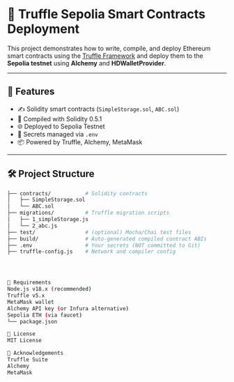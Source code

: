 # 🧠 Truffle Sepolia Smart Contracts Deployment

This project demonstrates how to write, compile, and deploy Ethereum smart contracts using the [Truffle Framework](https://trufflesuite.com) and deploy them to the **Sepolia testnet** using **Alchemy** and **HDWalletProvider**.

---

## 🚀 Features

- ✍️ Solidity smart contracts (`SimpleStorage.sol`, `ABC.sol`)
- 🧪 Compiled with Solidity 0.5.1
- 🌐 Deployed to Sepolia Testnet
- 🔐 Secrets managed via `.env`
- 📦 Powered by Truffle, Alchemy, MetaMask

---

## 🛠️ Project Structure

```bash
├── contracts/           # Solidity contracts
│   ├── SimpleStorage.sol
│   └── ABC.sol
├── migrations/          # Truffle migration scripts
│   ├── 1_simpleStorage.js
│   └── 2_abc.js
├── test/                # (optional) Mocha/Chai test files
├── build/               # Auto-generated compiled contract ABIs
├── .env                 # Your secrets (NOT committed to Git)
├── truffle-config.js    # Network and compiler config




🧪 Requirements
Node.js v18.x (recommended)
Truffle v5.x
MetaMask wallet
Alchemy API key (or Infura alternative)
Sepolia ETH (via faucet)
└── package.json

📄 License
MIT License

🙌 Acknowledgements
Truffle Suite
Alchemy
MetaMask
